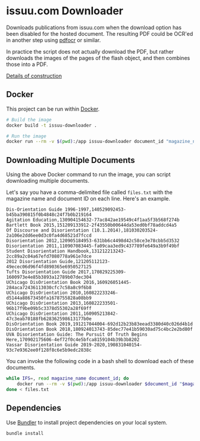 # issuu.com Downloader

Downloads publications from issuu.com when the download option has been disabled for the hosted document. The resulting PDF could be OCR'ed in another step using [pdfocr](https://github.com/gkovacs/pdfocr/) or similar.

In practice the script does not actually download the PDF, but rather downloads the images of the pages of the flash object, and then combines those into a PDF.

[Details of construction](http://pietropassarelli.com/issuu.html)

## Docker

This project can be run within [Docker](https://www.docker.com/).

```sh
# Build the image
docker build -t issuu-downloader .

# Run the image
docker run --rm -v $(pwd):/app issuu-downloader document_id "magazine_name"
```

## Downloading Multiple Documents

Using the above Docker command to run the image, you can script downloading multiple documents.

Let's say you have a comma-delimited file called `files.txt` with the magazine
name and document ID on each line. Here's an example.

```
Dis-Orientation Guide 1996-1997,140529092453-b45ba390815f0b4848c24f7b0b219164
Agitation Education,130904154632-77ac842ae19549c4f1aa5f3b568f274b
Bartlett Book 2015,151209133912-2f43550b00644da53ed0bf78addcd4a5
Of Discourse and Disorientation (10.1.2014),181030203524-2a106e2dd6ee0d3c0fa4d68521d7fccd
Disorientation 2012,120905184953-631bb6c4498d42c58ce3e78cbb5d3532
Disorientation 2011,110907083445-fa09caa3ed9c437789fe649a3b9f49bf
Student Disorientation Handbook,131212213243-2cc89a2c04a67efd7080778a961e7dce
2012 Disorientation Guide,121205112123-49ecec06d96f4fd890365e6950527125
Tufts Disorientation Guide 2017,170829225309-1600973e4e85b3893a12789b07dec304
UChicago DisOrientation Book 2016,160926051445-284aca72436113030cfc7c58a8c9f6b8
UChicago DisOrientation 2010,160822233246-d5144a88673450fa1678755828a08bb9
UChicago DisOrientation 2013,160822233501-96b17f9be09b5c3378d55302a28f69ff
UChicago DisOrientation 2011,160905213842-47c3eab70188fb628362598613177b0e
DisOrientation Book 2019,191217044004-692d12b23b83eead3380d40c026d4b1d
DisOrientation Book 2018,180924013743-85dec77e41b59030ad75c4bc2e2bd80f
UVA Disorientation Guide: The Pursuit Of Truth Begins Here,170902175606-4ef72f0c4e5bfca8159104b39b3b8202
Vassar Disorientation Guide 2019-2020,190831040154-93c7e9362ee0f128f8c6e5b9edc2838c
```

You can invoke the following code in a bash shell to download each of these documents.

```sh
while IFS=, read magazine_name document_id; do
    docker run --rm -v $(pwd):/app issuu-downloader $document_id "$magazine_name"
done < files.txt
```

## Dependencies

Use [Bundler](https://bundler.io/) to install project dependencies on your local system.

```sh
bundle install
```
